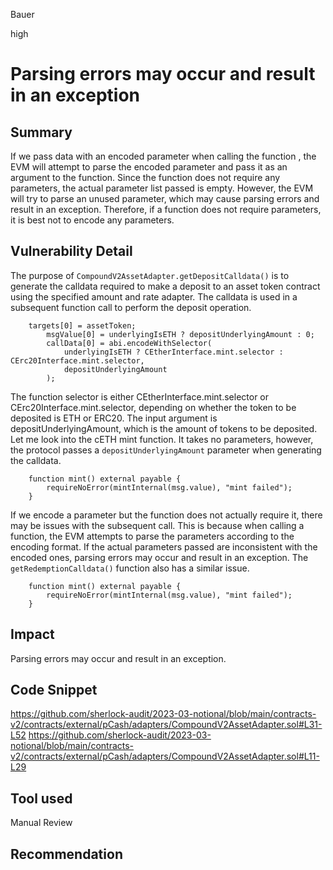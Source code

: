 Bauer

high

# Parsing errors may occur and result in an exception

## Summary
If we pass data with an encoded parameter when calling the function , the EVM will attempt to parse the encoded parameter and pass it as an argument to the function. Since the function does not require any parameters, the actual parameter list passed is empty. However, the EVM will try to parse an unused parameter, which may cause parsing errors and result in an exception. Therefore, if a function does not require parameters, it is best not to encode any parameters.
## Vulnerability Detail
The purpose of `CompoundV2AssetAdapter.getDepositCalldata()` is to generate the calldata required to make a deposit to an asset token contract using the specified amount and rate adapter. The calldata is used in a subsequent function call to perform the deposit operation.
```solidity
    targets[0] = assetToken;
        msgValue[0] = underlyingIsETH ? depositUnderlyingAmount : 0;
        callData[0] = abi.encodeWithSelector(
            underlyingIsETH ? CEtherInterface.mint.selector : CErc20Interface.mint.selector, 
            depositUnderlyingAmount
        );
```
 The function selector is either CEtherInterface.mint.selector or CErc20Interface.mint.selector, depending on whether the token to be deposited is ETH or ERC20. The input argument is depositUnderlyingAmount, which is the amount of tokens to be deposited.
Let me look into the cETH mint function. It takes no parameters, however, the protocol passes a `depositUnderlyingAmount` parameter when generating the calldata.
```solidity
    function mint() external payable {
        requireNoError(mintInternal(msg.value), "mint failed");
    }
```
If we encode a parameter but the function does not actually require it, there may be issues with the subsequent call. This is because when calling a function, the EVM attempts to parse the parameters according to the encoding format. If the actual parameters passed are inconsistent with the encoded ones, parsing errors may occur and result in an exception.
The `getRedemptionCalldata()` function also has a similar issue.


```solidity
    function mint() external payable {
        requireNoError(mintInternal(msg.value), "mint failed");
    }
```
## Impact
Parsing errors may occur and result in an exception.

## Code Snippet
https://github.com/sherlock-audit/2023-03-notional/blob/main/contracts-v2/contracts/external/pCash/adapters/CompoundV2AssetAdapter.sol#L31-L52
https://github.com/sherlock-audit/2023-03-notional/blob/main/contracts-v2/contracts/external/pCash/adapters/CompoundV2AssetAdapter.sol#L11-L29

## Tool used

Manual Review

## Recommendation
